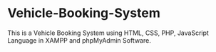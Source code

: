 # Vehicle-Booking-System
This is a Vehicle Booking System using HTML, CSS, PHP, JavaScript Language in XAMPP and phpMyAdmin Software.
